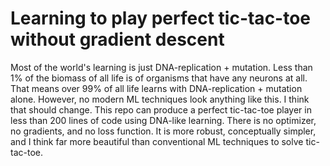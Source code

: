 # Learning to play perfect tic-tac-toe without gradient descent
Most of the world's learning is just DNA-replication + mutation. Less than 1% of the biomass of all life is of organisms that have any neurons at all. That means over 99% of all life learns with DNA-replication + mutation alone. However, no modern ML techniques look anything like this. I think that should change. This repo can produce a perfect tic-tac-toe player in less than 200 lines of code using DNA-like learning. There is no optimizer, no gradients, and no loss function. It is more robust, conceptually simpler, and I think far more beautiful than conventional ML techniques to solve tic-tac-toe.
